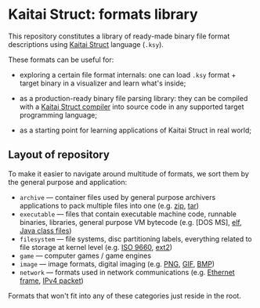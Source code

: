 # Kaitai Struct: formats library

This repository constitutes a library of ready-made binary file format
descriptions using [Kaitai Struct] language (`.ksy`).

These formats can be useful for:

* exploring a certain file format internals: one can load `.ksy`
  format + target binary in a visualizer and learn what's inside;

* as a production-ready binary file parsing library: they can be
  compiled with a [Kaitai Struct compiler] into source code in any
  supported target programming language;

* as a starting point for learning applications of Kaitai Struct in
  real world;

## Layout of repository

To make it easier to navigate around multitude of formats, we sort
them by the general purpose and application:

* `archive` — container files used by general purpose archivers
  applications to pack multiple files into one (e.g. [zip], [tar])
* `executable` — files that contain executable machine code, runnable
  binaries, libraries, general purpose VM bytecode (e.g. [DOS MS],
  [elf], [Java class files])
* `filesystem` — file systems, disc partitioning labels, everything
  related to file storage at kernel level (e.g. [ISO 9660], [ext2])
* `game` — computer games / game engines
* `image` — image formats, digital imaging (e.g. [PNG], [GIF], [BMP])
* `network` — formats used in network communications (e.g.
  [Ethernet frame], [IPv4 packet])

Formats that won't fit into any of these categories just reside in the
root.

[Kaitai Struct]: https://github.com/kaitai-io/kaitai_struct
[Kaitai Struct compiler]: https://github.com/kaitai-io/kaitai_struct_compiler

[zip]: https://en.wikipedia.org/wiki/Zip_(file_format)
[tar]: https://en.wikipedia.org/wiki/Tar_(computing)
[DOS MZ]: https://en.wikipedia.org/wiki/DOS_MZ_executable
[elf]: https://en.wikipedia.org/wiki/Executable_and_Linkable_Format
[Java class files]: https://en.wikipedia.org/wiki/Java_class_file
[ISO 9660]: https://en.wikipedia.org/wiki/ISO_9660
[ext2]: https://en.wikipedia.org/wiki/Ext2
[PNG]: https://en.wikipedia.org/wiki/Portable_Network_Graphics
[GIF]: https://en.wikipedia.org/wiki/GIF
[BMP]: https://en.wikipedia.org/wiki/BMP_file_format
[Ethernet frame]: https://en.wikipedia.org/wiki/Ethernet_frame
[IPv4 packet]: https://en.wikipedia.org/wiki/Internet_Protocol
